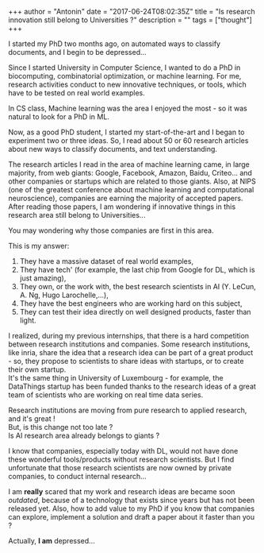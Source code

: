 +++
author = "Antonin"
date = "2017-06-24T08:02:35Z"
title = "Is research innovation still belong to Universities ?"
description = ""
tags = ["thought"]
+++

I started my PhD two months ago, on automated ways to classify documents, and I begin to be depressed...

Since I started University in Computer Science, I wanted to do a PhD in biocomputing, combinatorial optimization, or machine learning.
For me, research activities conduct to new innovative techniques, or tools, which have to be tested on real world examples.

In CS class, Machine learning was the area I enjoyed the most - so it was natural to look for a PhD in ML.

Now, as a good PhD student, I started my start-of-the-art and I began to experiment two or three ideas.
So, I read about 50 or 60 research articles about new ways to classify documents, and text understanding.

The research articles I read in the area of machine learning came, in large majority, from web giants: Google, Facebook, Amazon, Baidu, Criteo... and other companies or startups which are related to those giants.
Also, at NIPS (one of the greatest conference about machine learning and computational neuroscience), companies are earning the majority of accepted papers.  
After reading those papers, I am wondering if innovative things in this research area still belong to Universities...

You may wondering why those companies are first in this area.

This is my answer:

1. They have a massive dataset of real world examples,
2. They have tech' (for example, the last chip from Google for DL, which is just amazing),
3. They own, or the work with, the best research scientists in AI (Y. LeCun, A. Ng, Hugo Larochelle,...),
4. They have the best engineers who are working hard on this subject,
5. They can test their idea directly on well designed products, faster than light.

I realized, during my previous internships, that there is a hard competition between research institutions and companies.
Some research institutions, like inria, share the idea that a research idea can be part of a great product - so, they propose to scientists to share ideas with startups, or to create their own startup.    
It's the same thing in University of Luxembourg - for example, the DataThings startup has been funded thanks to the research ideas of a great team of scientists who are working on real time data series.

Research institutions are moving from pure research to applied research, and it's great !  
But, is this change not too late ?  
Is AI research area already belongs to giants ?

I know that companies, especially today with DL, would not have done these wonderful tools/products without research scientists.
But I find unfortunate that those research scientists are now owned by private companies, to conduct internal research...

I am **really** scared that my work and research ideas are became soon *outdated*, because of a technology that exists since years but has not been released yet.
Also, how to add value to my PhD if you know that companies can explore, implement a solution and draft a paper about it faster than you ?

Actually, **I am** depressed...